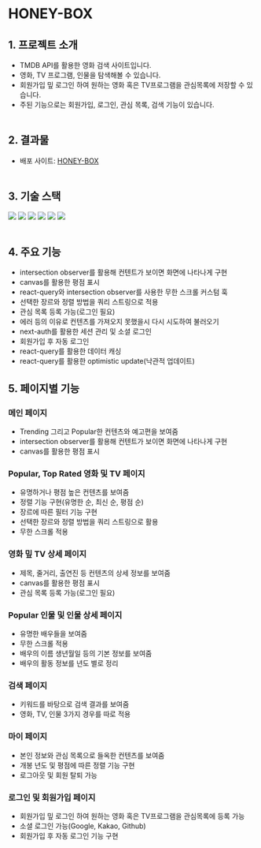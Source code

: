 # HONEY-BOX

## 1. 프로젝트 소개

- TMDB API를 활용한 영화 검색 사이트입니다.
- 영화, TV 프로그램, 인물을 탐색해볼 수 있습니다.
- 회원가입 밒 로그인 하여 원하는 영화 혹은 TV프로그램을 관심목록에 저장할 수 있습니다.
- 주된 기능으로는 회원가입, 로그인, 관심 목록, 검색 기능이 있습니다.
  <br><br>

## 2. 결과물

- 배포 사이트: [HONEY-BOX](https://honeybox.vercel.app)
  <br><br>

## 3. 기술 스택

<img src="https://img.shields.io/badge/Next.js-000?style=for-the-badge&logo=next.js&logoColor=fff"> <img src="https://img.shields.io/badge/react-61DAFB?style=for-the-badge&logo=react&logoColor=black"> <img src="https://img.shields.io/badge/typescript-3178C6?style=for-the-badge&logo=typescript&logoColor=white"> <img src="https://img.shields.io/badge/reactquery-FF4154?style=for-the-badge&logo=reactquery&logoColor=white"> <img src="https://img.shields.io/badge/zustand-6492FE?style=for-the-badge&logo=zulip&logoColor=white"> <img src="https://img.shields.io/badge/sass-CC6699?style=for-the-badge&logo=sass&logoColor=white">
<br><br>

## 4. 주요 기능

- intersection observer를 활용해 컨텐트가 보이면 화면에 나타나게 구현
- canvas를 활용한 평점 표시
- react-query와 intersection observer를 사용한 무한 스크롤 커스텀 훅
- 선택한 장르와 정렬 방법을 쿼리 스트링으로 적용
- 관심 목록 등록 가능(로그인 필요)
- 에러 등의 이유로 컨텐츠를 가져오지 못했을시 다시 시도하여 불러오기
- next-auth를 활용한 세션 관리 및 소셜 로그인
- 회원가입 후 자동 로그인
- react-query를 활용한 데이터 캐싱
- react-query를 활용한 optimistic update(낙관적 업데이트)

## 5. 페이지별 기능

### 메인 페이지

- Trending 그리고 Popular한 컨텐츠와 예고편을 보여줌
- intersection observer를 활용해 컨텐트가 보이면 화면에 나타나게 구현
- canvas를 활용한 평점 표시

### Popular, Top Rated 영화 및 TV 페이지

- 유명하거나 평점 높은 컨텐츠를 보여줌
- 정렬 기능 구현(유명한 순, 최신 순, 평점 순)
- 장르에 따른 필터 기능 구현
- 선택한 장르와 정렬 방법을 쿼리 스트링으로 활용
- 무한 스크롤 적용

### 영화 밒 TV 상세 페이지

- 제목, 줄거리, 출연진 등 컨텐츠의 상세 정보를 보여줌
- canvas를 활용한 평점 표시
- 관심 목록 등록 가능(로그인 필요)

### Popular 인물 및 인물 상세 페이지

- 유명한 배우들을 보여줌
- 무한 스크롤 적용
- 배우의 이름 생년월일 등의 기본 정보를 보여줌
- 배우의 활동 정보를 년도 별로 정리

### 검색 페이지

- 키워드를 바탕으로 검색 결과를 보여줌
- 영화, TV, 인물 3가지 경우를 따로 적용

### 마이 페이지

- 본인 정보와 관심 목록으로 들옥한 컨텐츠를 보여줌
- 개봉 년도 및 평점에 따른 정렬 기능 구현
- 로그아웃 및 회원 탈퇴 가능

### 로그인 및 회원가입 페이지

- 회원가입 밒 로그인 하여 원하는 영화 혹은 TV프로그램을 관심목록에 등록 가능
- 소셜 로그인 가능(Google, Kakao, Github)
- 회원가입 후 자동 로그인 기능 구현
